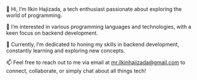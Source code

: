 👋 Hi, I’m Ilkin Hajizada, a tech enthusiast passionate about exploring the world of programming.

👀 I’m interested in various programming languages and technologies, with a keen focus on backend development.

🌱 Currently, I’m dedicated to honing my skills in backend development, constantly learning and exploring new concepts.

📫 Feel free to reach out to me via email at mr.ilkinhajizada@gmail.com to connect, collaborate, or simply chat about all things tech!

